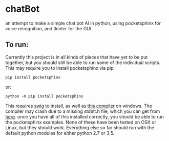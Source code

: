 # chatBot
an attempt to make a simple chat bot AI in python, using pocketsphinx for voice recognition, and tkinter for the GUI.
## To run:
Currently this project is in all kinds of pieces that have yet to be put together, but you should still be able to run some of the individual scripts. This may require you to install pocketsphinx via pip:
```
pip install pocketsphinx
```
or:
```
python -m pip install pocketsphinx
```
This requires [swig](http://www.swig.org) to install, as well as [this compiler](https://www.microsoft.com/en-us/download/details.aspx?id=44266) on windows. The compiler may crash due to a missing stdint.h file, which you can get from [here](https://code.google.com/archive/p/msinttypes/). once you have all of this installed correctly, you should be able to run the pocketsphinx examples. None of these have been tested on OSX or Linux, but they should work.
Everything else so far should run with the default python modules for either python 2.7 or 3.5.
